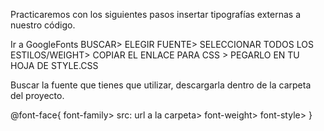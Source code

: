 Practicaremos con los siguientes pasos insertar tipografías externas a nuestro código.

Ir a GoogleFonts
BUSCAR>
ELEGIR FUENTE>
SELECCIONAR TODOS LOS ESTILOS/WEIGHT>
COPIAR EL ENLACE PARA CSS >
PEGARLO EN TU HOJA DE STYLE.CSS 

Buscar la fuente que tienes que utilizar, descargarla dentro de la carpeta del proyecto.

@font-face{
font-family>
src: url a la carpeta>
font-weight>
font-style>     }